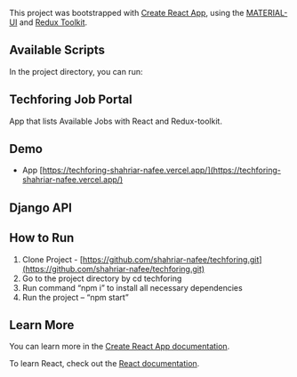 This project was bootstrapped with [Create React App](https://github.com/facebook/create-react-app), using the [MATERIAL-UI](https://v4.mui.com/) and [Redux Toolkit](https://redux-toolkit.js.org/).

## Available Scripts

In the project directory, you can run:

## Techforing Job Portal

App that lists Available Jobs with React and Redux-toolkit.

## Demo

- App
  [https://techforing-shahriar-nafee.vercel.app/](https://techforing-shahriar-nafee.vercel.app/)

## Django API

## How to Run

1. Clone Project - [https://github.com/shahriar-nafee/techforing.git](https://github.com/shahriar-nafee/techforing.git)
2. Go to the project directory by cd techforing
3. Run command “npm i” to install all necessary dependencies
4. Run the project – “npm start”

## Learn More

You can learn more in the [Create React App documentation](https://facebook.github.io/create-react-app/docs/getting-started).

To learn React, check out the [React documentation](https://reactjs.org/).
